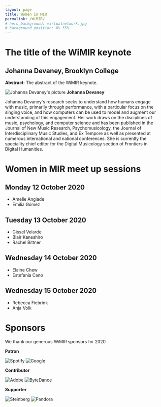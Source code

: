 ```yaml
---
layout: page
title: Women in MIR
permalink: /WiMIR/
# hero_background: virtualnetwork.jpg
# background_position: 0% 55%
---
```


# The title of the WiMIR keynote

## Johanna Devaney, Brooklyn College

**Abstract**: The abstract of the WiMIR keynote.

![Johanna Devaney's picture](/ISMIR2020/assets/img/wimir/johanna_devaney.jpg "Johanna Devaney") **Johanna Devaney**

Johanna Devaney's research seeks to understand how humans engage with music, primarily through performance, with a particular focus on the singing voice, and how computers can be used to model and augment our understanding of this engagement. Her work draws on the disciplines of music, psychology, and computer science and has been published in the Journal of New Music Research, Psychomusicology, the Journal of Interdisciplinary Music Studies, and Ex Tempore as well as presented at numerous international and national conferences. She is currently the speciality chief editor for the Digital Musicology section of Frontiers in Digital Humanities.


# Women in MIR meet up sessions

## Monday 12 October 2020

- Amelie Anglade
- Emilia Gómez

## Tuesday 13 October 2020

- Gissel Velarde
- Blair Kaneshiro
- Rachel Bittner

## Wednesday 14 October 2020

- Elaine Chew
- Estefanía Cano

## Wednesday 15 October 2020

- Rebecca Fiebrink
- Anja Volk


# Sponsors

We thank our generous WiMIR sponsors for 2020

**Patron**

![Spotify](//ISMIR2020/assets/img/wimir/sponsors/spotify.jpg)
![Google](//ISMIR2020/assets/img/wimir/sponsors/google.jpg)

**Contributor**

![Adobe](//ISMIR2020/assets/img/wimir/sponsors/adobe.jpg)
![ByteDance](//ISMIR2020/assets/img/wimir/sponsors/bytedance.jpg)

**Supporter**

![Steinberg](//ISMIR2020/assets/img/wimir/sponsors/steinberg.jpg)
![Pandora](//ISMIR2020/assets/img/wimir/sponsors/pandora.jpg)